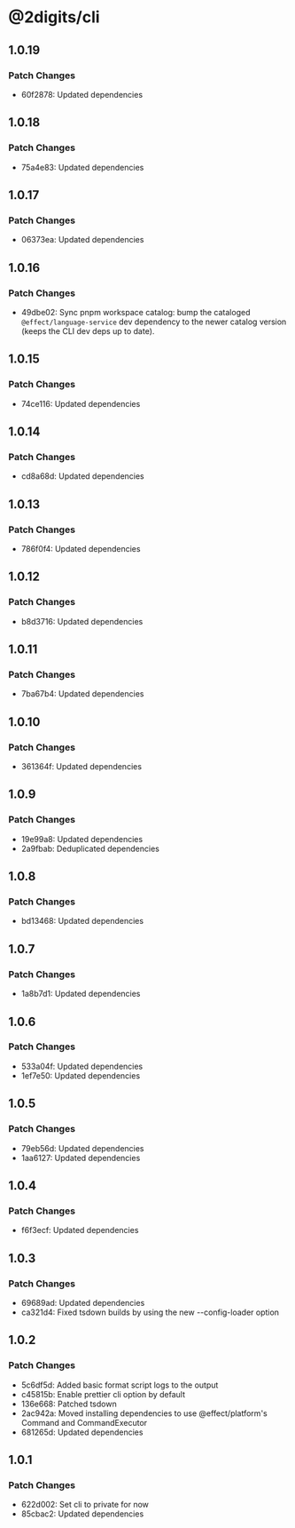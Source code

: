 # @2digits/cli

## 1.0.19

### Patch Changes

- 60f2878: Updated dependencies

## 1.0.18

### Patch Changes

- 75a4e83: Updated dependencies

## 1.0.17

### Patch Changes

- 06373ea: Updated dependencies

## 1.0.16

### Patch Changes

- 49dbe02: Sync pnpm workspace catalog: bump the cataloged `@effect/language-service` dev dependency to the newer catalog version (keeps the CLI dev deps up to date).

## 1.0.15

### Patch Changes

- 74ce116: Updated dependencies

## 1.0.14

### Patch Changes

- cd8a68d: Updated dependencies

## 1.0.13

### Patch Changes

- 786f0f4: Updated dependencies

## 1.0.12

### Patch Changes

- b8d3716: Updated dependencies

## 1.0.11

### Patch Changes

- 7ba67b4: Updated dependencies

## 1.0.10

### Patch Changes

- 361364f: Updated dependencies

## 1.0.9

### Patch Changes

- 19e99a8: Updated dependencies
- 2a9fbab: Deduplicated dependencies

## 1.0.8

### Patch Changes

- bd13468: Updated dependencies

## 1.0.7

### Patch Changes

- 1a8b7d1: Updated dependencies

## 1.0.6

### Patch Changes

- 533a04f: Updated dependencies
- 1ef7e50: Updated dependencies

## 1.0.5

### Patch Changes

- 79eb56d: Updated dependencies
- 1aa6127: Updated dependencies

## 1.0.4

### Patch Changes

- f6f3ecf: Updated dependencies

## 1.0.3

### Patch Changes

- 69689ad: Updated dependencies
- ca321d4: Fixed tsdown builds by using the new --config-loader option

## 1.0.2

### Patch Changes

- 5c6df5d: Added basic format script logs to the output
- c45815b: Enable prettier cli option by default
- 136e668: Patched tsdown
- 2ac942a: Moved installing dependencies to use @effect/platform's Command and CommandExecutor
- 681265d: Updated dependencies

## 1.0.1

### Patch Changes

- 622d002: Set cli to private for now
- 85cbac2: Updated dependencies
